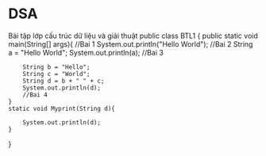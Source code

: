 # DSA
Bài tập lớp cấu trúc dữ liệu và giải thuật
public class BTL1 {
    public static void main(String[] args){
        //Bai 1
        System.out.println("Hello World");
        //Bai 2
        String a = "Hello World";
        System.out.println(a);
        //Bai 3

        String b = "Hello";
        String c = "World";
        String d = b + " " + c;
        System.out.println(d);
        //Bai 4
    }
    static void Myprint(String d){
       
        System.out.println(d);
    }
    
}
